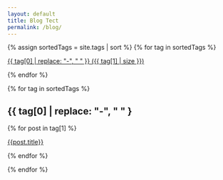 ```yaml
---
layout: default
title: Blog Tect
permalink: /blog/
---
```



{% assign sortedTags = site.tags | sort %}
{% for tag in sortedTags %}

<a href="#{{tag[0]}}">{{ tag[0] | replace: "-", "&nbsp;" }}&nbsp;({{ tag[1] | size }})</a>

{% endfor %}

{% for tag in sortedTags %}

<h2 id="{{ tag[0] }}">{{ tag[0] | replace: "-", "&nbsp;" }</h2>

{% for post in tag[1] %}

<a href="{{ post.url }}" title="{{ post.title }}">{{post.title}}</a>

{% endfor %}

{% endfor %}
